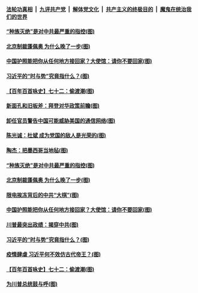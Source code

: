 

####  [法轮功真相](../../../../basic/blob/master/README.md?t=01220731) &nbsp;|&nbsp; [九评共产党](../../../../9ping.md/blob/master/README.md?t=01220731) &nbsp;|&nbsp; [解体党文化](../../../../jtdwh.md/blob/master/README.md?t=01220731)  &nbsp;|&nbsp; [共产主义的终极目的](../../../../gczydzjmd.md/blob/master/README.md?t=01220731) &nbsp;|&nbsp; [魔鬼在统治我们的世界](../../../../mgztzwmdsj.md/blob/master/README.md?t=01220731) 

#### [“种族灭绝”是对中共最严重的指控(图)](../pages/p4/959823.md?t=01220731) 

#### [北京制裁蓬佩奥 为什么晚了一步(图)](../pages/p4/959820.md?t=01220731) 

#### [中国护照能把你从任何地方接回家？大使馆：请你不要回家(图)](../pages/p4/959674.md?t=01220731) 

#### [习近平的“时与势”究竟指什么？(图)](../pages/p4/959662.md?t=01220731) 

#### [【百年百首咏史】七十二：偷渡潮(图)](../pages/p4/959658.md?t=01220731) 


#### [新面孔和旧板斧：拜登对华政策前瞻(图)](../pages/p4/959905.md?t=01220731) 



#### [卸任官员警告中国可能威胁美国的通信网络(图)](../pages/p4/959845.md?t=01220731) 

#### [陈光诚：杜斌 成为党国的敌人是光荣的(图)](../pages/p4/959830.md?t=01220731) 

#### [陶杰：把墨西哥当地毡(图)](../pages/p4/959827.md?t=01220731) 

#### [“种族灭绝”是对中共最严重的指控(图)](../pages/p4/959823.md?t=01220731) 

#### [北京制裁蓬佩奥 为什么晚了一步(图)](../pages/p4/959820.md?t=01220731) 




#### [限电挨冻背后的中共“大棋”(图)](../pages/p4/959663.md?t=01220731) 

#### [中国护照能把你从任何地方接回家？大使馆：请你不要回家(图)](../pages/p4/959674.md?t=01220731) 

#### [川普最突出政绩：揭穿中共(图)](../pages/p4/959672.md?t=01220731) 

#### [习近平的“时与势”究竟指什么？(图)](../pages/p4/959662.md?t=01220731) 

#### [疫情肆虐 习近平何不效仿古代帝王？(图)](../pages/p4/959668.md?t=01220731) 

#### [【百年百首咏史】七十二：偷渡潮(图)](../pages/p4/959658.md?t=01220731) 



#### [为川普总统鼓与呼(图)](../pages/p4/959583.md?t=01220731) 


